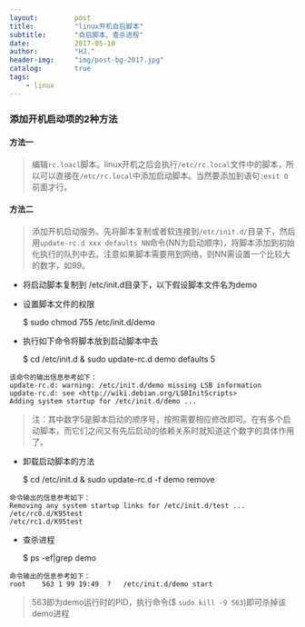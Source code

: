 ```yaml
---
layout:         post
title:          "linux开机自启脚本"
subtitle:       "自启脚本、查杀进程"
date:           2017-05-10
author:         "HJ."
header-img:     "img/post-bg-2017.jpg"
catalog:        true
tags:
    - linux
---
```


### 添加开机启动项的2种方法

#### 方法一

>编辑`rc.loacl`脚本。linux开机之后会执行`/etc/rc.local`文件中的脚本，所以可以直接在`/etc/rc.local`中添加启动脚本。当然要添加到语句`:exit 0`前面才行。

#### 方法二

>添加开机启动服务。先将脚本复制或者软连接到`/etc/init.d/`目录下，然后用`update-rc.d xxx defaults NN`命令(NN为启动顺序)，将脚本添加到初始化执行的队列中去。注意如果脚本需要用到网络，则NN需设置一个比较大的数字，如99。

- 将启动脚本复制到 /etc/init.d目录下，以下假设脚本文件名为demo
- 设置脚本文件的权限

    $ sudo chmod 755 /etc/init.d/demo
- 执行如下命令将脚本放到启动脚本中去

    $ cd /etc/init.d    &   sudo update-rc.d demo defaults 5
```
该命令的输出信息参考如下：
update-rc.d: warning: /etc/init.d/demo missing LSB information
update-rc.d: see <http://wiki.debian.org/LSBInitScripts>
Adding system startup for /etc/init.d/demo ...
```
> 注：其中数字5是脚本启动的顺序号，按照需要相应修改即可。在有多个启动脚本，而它们之间又有先后启动的依赖关系时就知道这个数字的具体作用了。

- 卸载启动脚本的方法

    $ cd /etc/init.d    &   sudo update-rc.d -f demo remove
```
命令输出的信息参考如下：
Removing any system startup links for /etc/init.d/test ...
/etc/rc0.d/K95test
/etc/rc1.d/K95test
```
- 查杀进程

    $ ps -ef|grep demo
```
命令输出的信息参考如下：
root	563	1 99 19:49	?	/etc/init.d/demo start
```
>563即为demo运行时的PID，执行命令($ `sudo kill -9 563`)即可杀掉该demo进程
    

